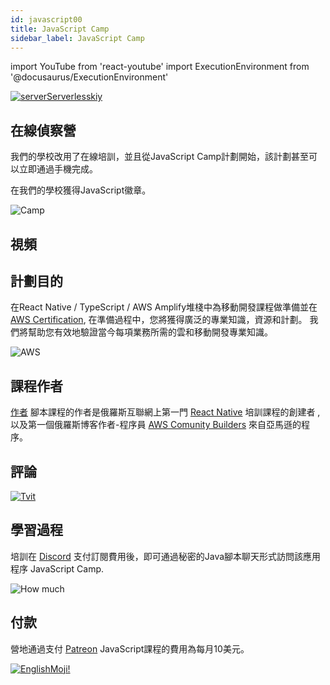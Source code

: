 ```yaml
---
id: javascript00
title: JavaScript Camp
sidebar_label: JavaScript Camp
---
```


import YouTube from 'react-youtube'
import ExecutionEnvironment from '@docusaurus/ExecutionEnvironment'

[![serverServerlesskiy](/img/javascript/headers/00.jpg)](https://www.instagram.com/serverserverlessky/)

## 在線偵察營

我們的學校改用了在線培訓，並且從JavaScript Camp計劃開始，該計劃甚至可以立即通過手機完成。

在我們的學校獲得JavaScript徽章。

![Camp](https://media.giphy.com/media/MOQG4QYC2MRSU/giphy.gif)

## 視頻

<YouTube videoId="A_i5-4FuuKw" />

## 計劃目的

在React Native / TypeScript / AWS Amplify堆棧中為移動開發課程做準備並在 [AWS Certification](https://aws.amazon.com/en/certification/), 在準備過程中，您將獲得廣泛的專業知識，資源和計劃。 我們將幫助您有效地驗證當今每項業務所需的雲和移動開發專業知識。

![AWS](https://entrackr.com/wp-content/uploads/2018/05/Amazon_smart_home_2.gif)

<!-- ## Программа на январь:

![Camp](https://media.giphy.com/media/EihFwASrXTmiQ/giphy.gif)

4.01 - [Первая программа Hello World](https://jscamp.app/docs/javascript01)

5.01 - [Комментарии](https://jscamp.app/docs/javascript02)

6.01 - [Переменные](https://jscamp.app/docs/javascript03)

7.01 - [Типы данных](https://jscamp.app/docs/javascript04)

8.01 - [Ошибки](https://jscamp.app/docs/javascript05)

11.01 - [Строки](https://jscamp.app/docs/javascript06)

12.01 - [Числа](https://jscamp.app/docs/javascript07)

13.01 - [Истина или ложь?](https://jscamp.app/docs/javascript08)

14.01 - [Преобразование и приведение типов](https://jscamp.app/docs/javascript09)

15.01 - [Функции](https://jscamp.app/docs/javascript10)

18.01 - [Объекты](https://jscamp.app/docs/javascript11)

19.01 - [Блочная область видимости](https://jscamp.app/docs/javascript12)

20.01 - [Регулярные выражения](https://jscamp.app/docs/javascript13)

21.01 - [Конструкция switch case](https://jscamp.app/docs/javascript14)

22.01 - [Инкапсуляция](https://jscamp.app/docs/javascript15)

25.01 - [Наследование](https://jscamp.app/docs/javascript16)

26.01 - [Циклы](https://jscamp.app/docs/javascript17)

27.01 - [Массивы и псевдомассивы](https://jscamp.app/docs/javascript18)

Подпишитесь на весь [календарь](http://p14-caldav.icloud.com/published/2/MTYyNzQyOTgyMzE2Mjc0MnJDaPjzgR0U-x4uD_nwjr8evco8zKn-1uWVIxx9RjsmCHqFd78vLOOEuCTnjF0D0nkHFj1HIpgT0mr_ioXK22M) -->

## 課程作者

[作者](https://career.habr.com/hackathon-unicorn) 腳本課程的作者是俄羅斯互聯網上第一門 [React Native](https://jscamp.app/docs/start000) 培訓課程的創建者 , 以及第一個俄羅斯博客作者-程序員 [AWS Comunity Builders](https://aws.amazon.com/ru/developer/community/community-builders/) 來自亞馬遜的程序。

## 評論

[![Tvit](/img/javascript/twit.png)](https://twitter.com/dabit3/status/1339622771001843716)

## 學習過程

培訓在 [Discord](https://discord.gg/6GDAfXn) 支付訂閱費用後，即可通過秘密的Java腳本聊天形式訪問該應用程序  JavaScript Camp.

![How much](https://media.giphy.com/media/bEu3CsR2RXdu5rBssw/giphy.gif)

## 付款

營地通過支付 [Patreon](https://www.patreon.com/javascriptcamp) JavaScript課程的費用為每月10美元。

[![EnglishMoji!](/img/logo/NeuroCoder.png)](https://vk.com/neurocoder)
